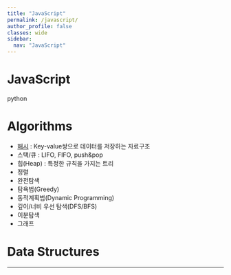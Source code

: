```yaml
---
title: "JavaScript"
permalink: /javascript/
author_profile: false
classes: wide
sidebar:
  nav: "JavaScript"
---
```


# JavaScript
python

# Algorithms
- [해시](/algorithms/hash/) : Key-value쌍으로 데이터를 저장하는 자료구조
- 스택/큐 : LIFO, FIFO, push&pop
- 힙(Heap) : 특정한 규칙을 가지는 트리
- 정렬
- 완전탐색
- 탐욕법(Greedy)
- 동적계획법(Dynamic Programming)
- 깊이/너비 우선 탐색(DFS/BFS)
- 이분탐색
- 그래프

# Data Structures

---
